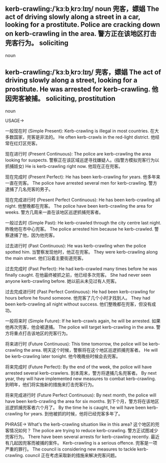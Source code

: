 kerb-crawling:/ˈkɜːbˌkrɔːlɪŋ/
noun
兜客，嫖娼
The act of driving slowly along a street in a car, looking for a prostitute.
Police are cracking down on kerb-crawling in the area. 警方正在该地区打击兜客行为。
soliciting
-
noun

kerb-crawling:/ˈkɜːbˌkrɔːlɪŋ/
兜客，嫖娼
The act of driving slowly along a street, looking for a prostitute.
He was arrested for kerb-crawling. 他因兜客被捕。
soliciting, prostitution
-
noun


USAGE->

一般现在时 (Simple Present):
Kerb-crawling is illegal in most countries.  在大多数国家，兜客是非法的。
He often kerb-crawls in the red-light district. 他经常在红灯区兜客。

现在进行时 (Present Continuous):
The police are kerb-crawling the area looking for suspects. 警察正在该区域巡逻寻找嫌疑人。(指警方模拟兜客行为以抓捕妓女)
He is kerb-crawling right now. 他现在正在兜客。

现在完成时 (Present Perfect):
He has been kerb-crawling for years. 他多年来一直在兜客。
The police have arrested several men for kerb-crawling. 警方逮捕了几名兜客的男子。

现在完成进行时 (Present Perfect Continuous):
He has been kerb-crawling all night. 他整晚都在兜客。
The police have been kerb-crawling the area for weeks. 警方几周来一直在该地区巡逻抓捕兜客者。

一般过去时 (Simple Past):
He kerb-crawled through the city centre last night. 昨晚他在市中心兜客。
The police arrested him because he kerb-crawled. 警察逮捕了他，因为他兜客。

过去进行时 (Past Continuous):
He was kerb-crawling when the police spotted him. 当警察发现他时，他正在兜客。
They were kerb-crawling along the main street. 他们沿着主要街道兜客。

过去完成时 (Past Perfect):
He had kerb-crawled many times before he was finally caught. 在他最终被抓之前，他已经多次兜客。
She had never seen anyone kerb-crawling before. 她以前从未见过有人兜客。

过去完成进行时 (Past Perfect Continuous):
He had been kerb-crawling for hours before he found someone. 他兜客了几个小时才找到人。
They had been kerb-crawling all night without success. 他们整晚都在兜客，但没有成功。

一般将来时 (Simple Future):
If he kerb-crawls again, he will be arrested. 如果他再次兜客，他会被逮捕。
The police will target kerb-crawling in the area. 警方将重点打击该地区的兜客行为。

将来进行时 (Future Continuous):
This time tomorrow, the police will be kerb-crawling the area. 明天这个时候，警察将在这个地区巡逻抓捕兜客者。
He will be kerb-crawling later tonight. 他今晚晚些时候会去兜客。

将来完成时 (Future Perfect):
By the end of the week, the police will have arrested several kerb-crawlers. 到本周末，警方将逮捕几名兜客者。
By next year, they will have implemented new measures to combat kerb-crawling. 到明年，他们将实施新的措施来打击兜客行为。

将来完成进行时 (Future Perfect Continuous):
By next month, the police will have been kerb-crawling the area for six months. 到下个月，警方将在该地区巡逻抓捕兜客者六个月了。
By the time he is caught, he will have been kerb-crawling for years. 到他被抓的时候，他将已经兜客多年了。


PHRASE->
What's the kerb-crawling situation like in this area?  这个地区的兜客情况如何？
The police are trying to reduce kerb-crawling. 警方正试图减少兜客行为。
There have been several arrests for kerb-crawling recently. 最近有几起因兜客而被捕的案件。
Kerb-crawling is a serious offence. 兜客是一项严重的罪行。
The council is considering new measures to tackle kerb-crawling.  council 正在考虑采取新的措施来解决兜客问题。


